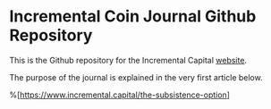 # Incremental Coin Journal Github Repository

This is the Github repository for the Incremental Capital [website](https://incremental.capital/).

The purpose of the journal is explained in the very first article below.

%[https://www.incremental.capital/the-subsistence-option]
